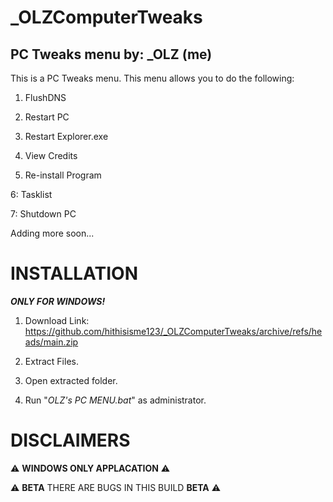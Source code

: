 # _OLZComputerTweaks
## PC Tweaks menu by: _OLZ (me)

This is a PC Tweaks menu.
This menu allows you to do the following:

1. FlushDNS

2. Restart PC

3. Restart Explorer.exe

4. View Credits

5. Re-install Program

6: Tasklist

7: Shutdown PC

Adding more soon...

# INSTALLATION
***ONLY FOR WINDOWS!***
1. Download Link: https://github.com/hithisisme123/_OLZComputerTweaks/archive/refs/heads/main.zip

2. Extract Files.

3. Open extracted folder.

4. Run "*OLZ's PC MENU.bat*" as administrator.

# DISCLAIMERS

⚠️ **WINDOWS ONLY APPLACATION** ⚠️

⚠️ **BETA** THERE ARE BUGS IN THIS BUILD **BETA** ⚠️

